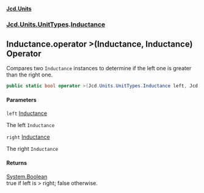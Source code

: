 #### [Jcd.Units](index.md 'index')
### [Jcd.Units.UnitTypes](Jcd.Units.UnitTypes.md 'Jcd.Units.UnitTypes').[Inductance](Jcd.Units.UnitTypes.Inductance.md 'Jcd.Units.UnitTypes.Inductance')

## Inductance.operator >(Inductance, Inductance) Operator

Compares two `Inductance` instances to determine if the left one is greater than the right one.

```csharp
public static bool operator >(Jcd.Units.UnitTypes.Inductance left, Jcd.Units.UnitTypes.Inductance right);
```
#### Parameters

<a name='Jcd.Units.UnitTypes.Inductance.op_GreaterThan(Jcd.Units.UnitTypes.Inductance,Jcd.Units.UnitTypes.Inductance).left'></a>

`left` [Inductance](Jcd.Units.UnitTypes.Inductance.md 'Jcd.Units.UnitTypes.Inductance')

The left `Inductance`

<a name='Jcd.Units.UnitTypes.Inductance.op_GreaterThan(Jcd.Units.UnitTypes.Inductance,Jcd.Units.UnitTypes.Inductance).right'></a>

`right` [Inductance](Jcd.Units.UnitTypes.Inductance.md 'Jcd.Units.UnitTypes.Inductance')

The right `Inductance`

#### Returns
[System.Boolean](https://docs.microsoft.com/en-us/dotnet/api/System.Boolean 'System.Boolean')  
true if left is > right; false otherwise.